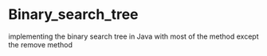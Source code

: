 # Binary_search_tree
implementing the binary search tree in Java with most of the method except the remove method 
